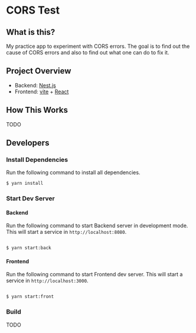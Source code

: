 # CORS Test

## What is this?

My practice app to experiment with CORS errors. The goal is to find out the cause of CORS errors and also to find out what one can do to fix it.

## Project Overview

- Backend: [Nest.js](https://github.com/nestjs/nest)
- Frontend: [vite](https://github.com/vitejs/vite) + [React](https://github.com/facebook/react)

## How This Works

TODO

## Developers

### Install Dependencies

Run the following command to install all dependencies.

```bash
$ yarn install
```

### Start Dev Server

#### Backend

Run the following command to start Backend server in development mode.
This will start a service in `http://localhost:8080`.

```bash

$ yarn start:back
```

#### Frontend

Run the following command to start Frontend dev server.
This will start a service in `http://localhost:3000`.

```bash

$ yarn start:front
```

### Build

TODO
